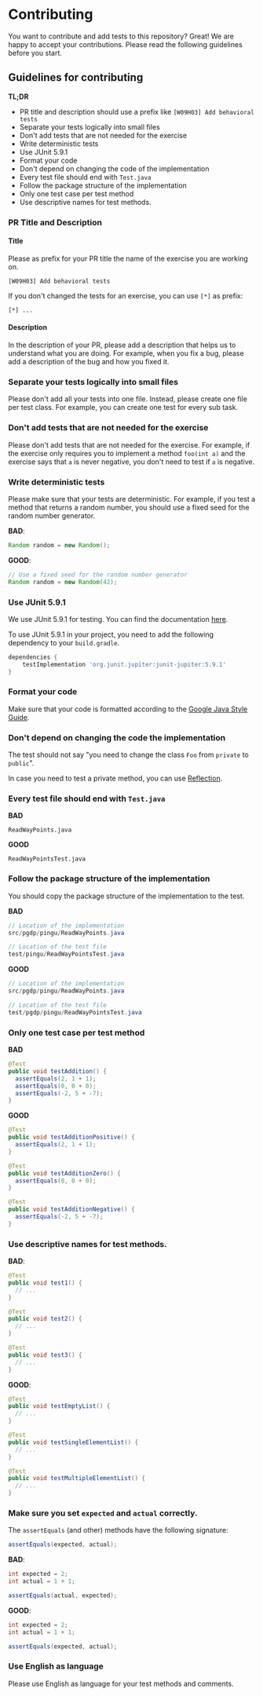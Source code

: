 # Contributing

You want to contribute and add tests to this repository? Great! We are happy to
accept your contributions. Please read the following guidelines before you
start.

## Guidelines for contributing

**TL;DR**

* PR title and description should use a prefix like `[W09H03] Add behavioral tests`
* Separate your tests logically into small files
* Don't add tests that are not needed for the exercise
* Write deterministic tests
* Use JUnit 5.9.1
* Format your code
* Don't depend on changing the code of the implementation
* Every test file should end with `Test.java`
* Follow the package structure of the implementation
* Only one test case per test method
* Use descriptive names for test methods.

### PR Title and Description

#### Title

Please as prefix for your PR title the name of the exercise you are working on.

```
[W09H03] Add behavioral tests
```

If you don't changed the tests for an exercise, you can use `[*]` as prefix:

```
[*] ...
```

#### Description

In the description of your PR, please add a description that helps us to understand what you are doing. For example, when you fix a bug, please add a description of the bug and how you fixed it.

### Separate your tests logically into small files

Please don't add all your tests into one file. Instead, please create one file
per test class. For example, you can create one test for every sub task.

### Don't add tests that are not needed for the exercise

Please don't add tests that are not needed for the exercise. For example, if the
exercise only requires you to implement a method `foo(int a)` and the exercise
says that `a` is never negative, you don't need to test if `a` is negative.

### Write deterministic tests

Please make sure that your tests are deterministic. For example, if you test a
method that returns a random number, you should use a fixed seed for the
random number generator.

**BAD**:
```java
Random random = new Random();
```

**GOOD**:
```java
// Use a fixed seed for the random number generator
Random random = new Random(42);
```

### Use JUnit 5.9.1

We use JUnit 5.9.1 for testing. You can find the documentation
[here](https://junit.org/junit5/docs/current/user-guide/).

To use JUnit 5.9.1 in your project, you need to add the following dependency to your `build.gradle`.

```gradle
dependencies {
    testImplementation 'org.junit.jupiter:junit-jupiter:5.9.1'
}
```

### Format your code

Make sure that your code is formatted according to the [Google Java Style
Guide](https://google.github.io/styleguide/javaguide.html).

### Don't depend on changing the code the implementation

The test should not say "you need to change the class `Foo` from `private` to `public`".

In case you need to test a private method, you can use
[Reflection](https://docs.oracle.com/javase/tutorial/reflect/index.html).

### Every test file should end with `Test.java`

**BAD**
```
ReadWayPoints.java
```

**GOOD**
```
ReadWayPointsTest.java
```

### Follow the package structure of the implementation

You should copy the package structure of the implementation to the test.

**BAD**
```java
// Location of the implementation
src/pgdp/pingu/ReadWayPoints.java

// Location of the test file
test/pingu/ReadWayPointsTest.java
```

**GOOD**
```java
// Location of the implementation
src/pgdp/pingu/ReadWayPoints.java

// Location of the test file
test/pgdp/pingu/ReadWayPointsTest.java
```

### Only one test case per test method

**BAD**
    
```java
@Test
public void testAddition() {
  assertEquals(2, 1 + 1);
  assertEquals(0, 0 + 0);
  assertEquals(-2, 5 + -7);
}
```

**GOOD**
    
```java
@Test
public void testAdditionPositive() {
  assertEquals(2, 1 + 1);
}

@Test
public void testAdditionZero() {
  assertEquals(0, 0 + 0);
}

@Test
public void testAdditionNegative() {
  assertEquals(-2, 5 + -7);
}
```

### Use descriptive names for test methods.

**BAD**:
```java
@Test
public void test1() {
  // ...
}

@Test
public void test2() {
  // ...
}

@Test
public void test3() {
  // ...
}
```


**GOOD**:

```java
@Test
public void testEmptyList() {
  // ...
}

@Test
public void testSingleElementList() {
  // ...
}

@Test
public void testMultipleElementList() {
  // ...
}
```

### Make sure you set `expected` and `actual` correctly.

The `assertEquals` (and other) methods have the following signature:

```java
assertEquals(expected, actual);
```

**BAD**:
```java
int expected = 2;
int actual = 1 + 1;

assertEquals(actual, expected);
```

**GOOD**:
```java
int expected = 2;
int actual = 1 + 1;

assertEquals(expected, actual);
```

### Use English as language

Please use English as language for your test methods and comments.
